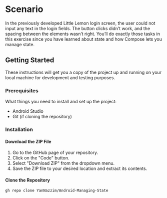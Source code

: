 # Scenario

In the previously developed Little Lemon login screen, the user could not input any text in the login fields. The button clicks didn’t work, and the spacing between the elements wasn’t right. You’ll do exactly those tasks in this exercise since you have learned about state and how Compose lets you manage state.

## Getting Started

These instructions will get you a copy of the project up and running on your local machine for development and testing purposes.

### Prerequisites

What things you need to install and set up the project:

- Android Studio
- Git (if cloning the repository)

### Installation

#### Download the ZIP File
1. Go to the GitHub page of your repository.
2. Click on the "Code" button.
3. Select "Download ZIP" from the dropdown menu.
4. Save the ZIP file to your desired location and extract its contents.

#### Clone the Repository

```bash
gh repo clone YanNazzim/Android-Managing-State
